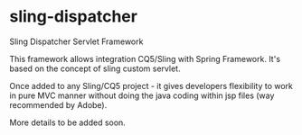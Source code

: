 sling-dispatcher
================

Sling Dispatcher Servlet Framework

This framework allows integration CQ5/Sling with Spring Framework. It's based on the concept of sling custom servlet.

Once added to any Sling/CQ5 project - it gives developers flexibility to work in pure MVC manner without doing the java coding within jsp files (way recommended by Adobe).

More details to be added soon.
